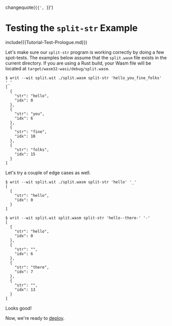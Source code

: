 changequote(`{{', `}}')
# Testing the `split-str` Example
include({{Tutorial-Test-Prologue.md}})

Let's make sure our `split-str` program is working correctly by doing a few spot-tests.  The examples below assume that the `split.wasm` file exists in the current directory.  If you are using a Rust build, your Wasm file will be located at `target/wasm32-wasi/debug/split.wasm`.

```
$ writ --wit split.wit ./split.wasm split-str 'hello_you_fine_folks' '_'
[
  {
    "str": "hello",
    "idx": 0
  },
  {
    "str": "you",
    "idx": 6
  },
  {
    "str": "fine",
    "idx": 10
  },
  {
    "str": "folks",
    "idx": 15
  }
] 
```

Let's try a couple of edge cases as well.
```
$ writ --wit split.wit ./split.wasm split-str 'hello' '_'
[
  {
    "str": "hello",
    "idx": 0
  }
]

$ writ --wit split.wit split.wasm split-str 'hello--there-' '-'
[
  {
    "str": "hello",
    "idx": 0
  },
  {
    "str": "",
    "idx": 6
  },
  {
    "str": "there",
    "idx": 7
  },
  {
    "str": "",
    "idx": 13
  }
]
```

Looks good!

Now, we're ready to [deploy](Tutorial-Deploy-Split.md).

